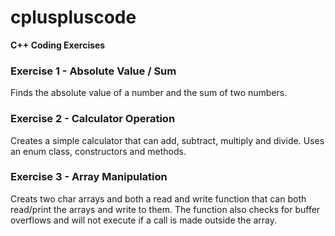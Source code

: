 # cpluspluscode
**C++ Coding Exercises**

### Exercise 1 - Absolute Value / Sum
Finds the absolute value of a number and the sum of two numbers.

### Exercise 2 - Calculator Operation
Creates a simple calculator that can add, subtract, multiply and divide. Uses an enum class, constructors and methods.

### Exercise 3 - Array Manipulation
Creats two char arrays and both a read and write function that can both read/print the arrays and write to them. The function also checks for buffer overflows and will not execute if a call is made outside the array.
